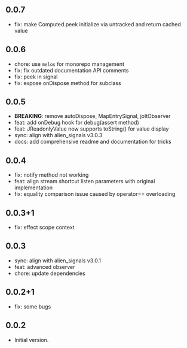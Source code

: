 ## 0.0.7

- fix: make Computed.peek initialize via untracked and return cached value

## 0.0.6

- chore: use `melos` for monorepo management
- fix: fix outdated documentation API comments
- fix: peek in signal
- fix: expose onDispose method for subclass

## 0.0.5

- **BREAKING**: remove autoDispose, MapEntrySignal, joltObserver
- feat: add onDebug hook for debug(assert method)
- feat: JReadonlyValue now supports toString() for value display
- sync: align with alien_signals v3.0.3
- docs: add comprehensive readme and documentation for tricks

## 0.0.4

- fix: notify method not working
- feat: align stream shortcut listen parameters with original implementation
- fix: equality comparison issue caused by operator== overloading

## 0.0.3+1

- fix: effect scope context

## 0.0.3

- sync: align with alien_signals v3.0.1
- feat: advanced observer
- chore: update dependencies

## 0.0.2+1

- fix: some bugs

## 0.0.2

- Initial version.
